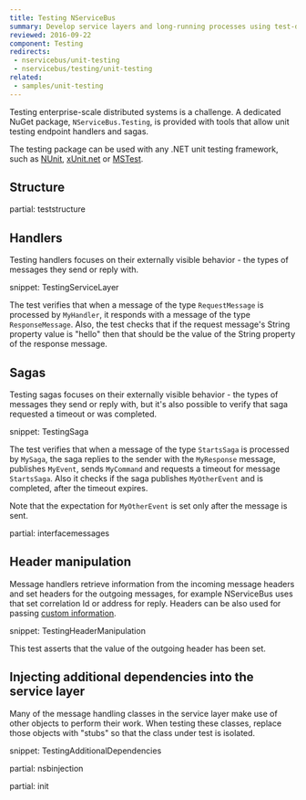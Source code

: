 ```yaml
---
title: Testing NServiceBus
summary: Develop service layers and long-running processes using test-driven development.
reviewed: 2016-09-22
component: Testing
redirects:
 - nservicebus/unit-testing
 - nservicebus/testing/unit-testing
related:
 - samples/unit-testing
---
```



Testing enterprise-scale distributed systems is a challenge. A dedicated NuGet package, `NServiceBus.Testing`, is provided with tools that allow unit testing endpoint handlers and sagas.

The testing package can be used with any .NET unit testing framework, such as [NUnit](http://nunit.org/), [xUnit.net](https://xunit.github.io/) or [MSTest](https://msdn.microsoft.com/en-us/library/ms243147.aspx).


## Structure


partial: teststructure


## Handlers

Testing handlers focuses on their externally visible behavior - the types of messages they send or reply with.

snippet: TestingServiceLayer

The test verifies that when a message of the type `RequestMessage` is processed by `MyHandler`, it responds with a message of the type `ResponseMessage`. Also, the test checks that if the request message's String property value is "hello" then that should be the value of the String property of the response message.


## Sagas

Testing sagas focuses on their externally visible behavior - the types of messages they send or reply with, but it's also possible to verify that saga requested a timeout or was completed.

snippet: TestingSaga

The test verifies that when a message of the type `StartsSaga` is processed by `MySaga`, the saga replies to the sender with the `MyResponse` message, publishes `MyEvent`, sends `MyCommand` and requests a timeout for message `StartsSaga`. Also it checks if the saga publishes `MyOtherEvent` and is completed, after the timeout expires.

Note that the expectation for `MyOtherEvent` is set only after the message is sent.

partial: interfacemessages


## Header manipulation

Message handlers retrieve information from the incoming message headers and set headers for the outgoing messages, for example NServiceBus uses that set correlation Id or address for reply. Headers can be also used for passing [custom information](/nservicebus/messaging/header-manipulation.md).

snippet: TestingHeaderManipulation

This test asserts that the value of the outgoing header has been set.


## Injecting additional dependencies into the service layer

Many of the message handling classes in the service layer make use of other objects to perform their work. When testing these classes, replace those objects with "stubs" so that the class under test is isolated.

snippet: TestingAdditionalDependencies


partial: nsbinjection


partial: init